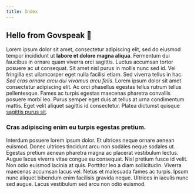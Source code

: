 ```yaml
---
title: Index
---
```


## Hello from Govspeak 🎉

Lorem ipsum dolor sit amet, consectetur adipiscing elit, sed do eiusmod tempor
incididunt ut **labore et dolore magna aliqua**. Fermentum dui faucibus in ornare
quam viverra orci sagittis. Luctus accumsan tortor posuere ac ut consequat.
Sit amet nisl purus in mollis nunc sed id. Vel fringilla est ullamcorper eget
nulla facilisi etiam. Sed viverra tellus in hac. _Sed cras ornare arcu dui
vivamus arcu felis_. Lorem ipsum dolor sit amet consectetur adipiscing elit. Ac
orci phasellus egestas tellus rutrum tellus pellentesque. Fames ac turpis
egestas maecenas pharetra convallis posuere morbi leo. Purus semper eget duis
at tellus at urna condimentum mattis. Eget velit aliquet sagittis id
consectetur. Platea dictumst quisque [sagittis purus sit](#).

### Cras adipiscing enim eu turpis egestas pretium.

Interdum posuere lorem ipsum dolor. Et ultrices neque ornare aenean euismod.
Donec ultrices tincidunt arcu non sodales neque sodales ut. Egestas pretium
aenean pharetra magna ac placerat vestibulum lectus. Augue lacus viverra vitae
congue eu consequat.  Nisl pretium fusce id velit. Non odio euismod lacinia at
quis. Porttitor leo a diam sollicitudin. Viverra maecenas accumsan lacus vel.
Netus et malesuada fames ac turpis. Ipsum nunc aliquet bibendum enim facilisis
gravida neque.  Ultrices in iaculis nunc sed augue. Lacus vestibulum sed arcu
non odio euismod.
